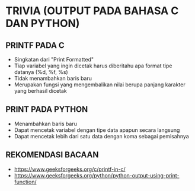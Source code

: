 # TRIVIA (OUTPUT PADA BAHASA C DAN PYTHON)

## PRINTF PADA C
- Singkatan dari "Print Formatted"
- Tiap variabel yang ingin dicetak harus diberitahu apa format tipe datanya (%d, %f, %s)
- Tidak menambahkan baris baru
- Merupakan fungsi yang mengembalikan nilai berupa panjang karakter yang berhasil dicetak

## PRINT PADA PYTHON
- Menambahkan baris baru
- Dapat mencetak variabel dengan tipe data apapun secara langsung
- Dapat mencetak lebih dari satu data dengan koma sebagai pemisahnya

## REKOMENDASI BACAAN
- https://www.geeksforgeeks.org/c/printf-in-c/
- https://www.geeksforgeeks.org/python/python-output-using-print-function/
